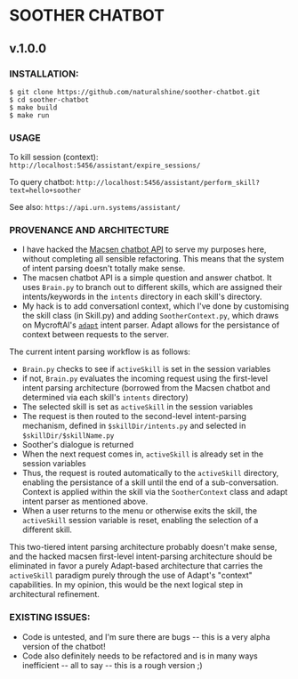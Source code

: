 # SOOTHER CHATBOT
## v.1.0.0

### INSTALLATION:
 
```
$ git clone https://github.com/naturalshine/soother-chatbot.git
$ cd soother-chatbot
$ make build
$ make run
```

### USAGE

To kill session (context):
`http://localhost:5456/assistant/expire_sessions/`

To query chatbot: 
`http://localhost:5456/assistant/perform_skill?text=hello+soother`

See also:
`https://api.urn.systems/assistant/`


### PROVENANCE AND ARCHITECTURE
- I have hacked the [Macsen chatbot API](https://github.com/techiaith/macsen-sgwrsfot) to serve my purposes here, without completing all sensible refactoring. This means that the system of intent parsing doesn't totally make sense. 
- The macsen chatbot API is a simple question and answer chatbot. It uses `Brain.py` to branch out to different skills, which are assigned their intents/keywords in the `intents` directory in each skill's directory. 
- My hack is to add conversationl context, which I've done by customising the skill class (in Skill.py) and adding `SootherContext.py`, which draws on MycroftAI's [`adapt`](https://mycroft-ai.gitbook.io/docs/mycroft-technologies/adapt) intent parser. Adapt allows for the persistance of context between requests to the server. 

The current intent parsing workflow is as follows: 
- `Brain.py` checks to see if `activeSkill` is set in the session variables
- if not, `Brain.py` evaluates the incoming request using the first-level intent parsing architecture (borrowed from the Macsen chatbot and determined via each skill's `intents` directory)
- The selected skill is set as `activeSkill` in the session variables
- The request is then routed to the second-level intent-parsing mechanism, defined in `$skillDir/intents.py` and selected in `$skillDir/$skillName.py`
- Soother's dialogue is returned
- When the next request comes in, `activeSkill` is already set in the session variables
- Thus, the request is routed automatically to the `activeSkill` directory, enabling the persistance of a skill until the end of a sub-conversation. Context is applied within the skill via the `SootherContext` class and adapt intent parser as mentioned above. 
- When a user returns to the menu or otherwise exits the skill, the `activeSkill` session variable is reset, enabling the selection of a different skill.

This two-tiered intent parsing architecture probably doesn't make sense, and the hacked macsen first-level intent-parsing architecture should be eliminated in favor a purely Adapt-based architecture that carries the `activeSkill` paradigm purely through the use of Adapt's "context" capabilities. In my opinion, this would be the next logical step in architectural refinement. 

### EXISTING ISSUES: 
- Code is untested, and I'm sure there are bugs -- this is a very alpha version of the chatbot!
- Code also definitely needs to be refactored and is in many ways inefficient -- all to say -- this is a rough version ;) 